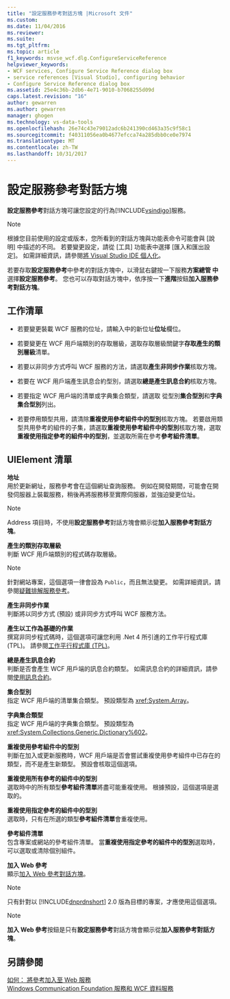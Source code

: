 ```yaml
---
title: "設定服務參考對話方塊 |Microsoft 文件"
ms.custom: 
ms.date: 11/04/2016
ms.reviewer: 
ms.suite: 
ms.tgt_pltfrm: 
ms.topic: article
f1_keywords: msvse_wcf.dlg.ConfigureServiceReference
helpviewer_keywords:
- WCF services, Configure Service Reference dialog box
- service references [Visual Studio], configuring behavior
- Configure Service Reference dialog box
ms.assetid: 25e4c36b-2db6-4e71-9010-b7068255d09d
caps.latest.revision: "16"
author: gewarren
ms.author: gewarren
manager: ghogen
ms.technology: vs-data-tools
ms.openlocfilehash: 26e74c43e79012adc6b241390cd463a35c9f58c1
ms.sourcegitcommit: f40311056ea0b4677efcca74a285dbb0ce0e7974
ms.translationtype: MT
ms.contentlocale: zh-TW
ms.lasthandoff: 10/31/2017
---
```

# <a name="configure-service-reference-dialog-box"></a>設定服務參考對話方塊
**設定服務參考**對話方塊可讓您設定的行為[!INCLUDE[vsindigo](../data-tools/includes/vsindigo_md.md)]服務。  
  
> [!NOTE]
>  根據您目前使用的設定或版本，您所看到的對話方塊與功能表命令可能會與 [說明] 中描述的不同。 若要變更設定，請從 [工具] 功能表中選擇 [匯入和匯出設定]。 如需詳細資訊，請參閱[將 Visual Studio IDE 個人化](../ide/personalizing-the-visual-studio-ide.md)。  
  
 若要存取**設定服務參考**中參考的對話方塊中，以滑鼠右鍵按一下服務**方案總管 中**選擇**設定服務參考**。 您也可以存取對話方塊中，依序按一下**進階**按鈕**加入服務參考對話方塊**。  
  
## <a name="task-list"></a>工作清單  
  
-   若要變更裝載 WCF 服務的位址，請輸入中的新位址**位址**欄位。  
  
-   若要變更在 WCF 用戶端類別的存取層級，選取存取層級關鍵字**存取產生的類別層級**清單。  
  
-   若要以非同步方式呼叫 WCF 服務的方法，請選取**產生非同步作業**核取方塊。  
  
-   若要在 WCF 用戶端產生訊息合約型別，請選取**總是產生訊息合約**核取方塊。  
  
-   若要指定 WCF 用戶端的清單或字典集合類型，請選取 從型別**集合型別**和**字典集合型別**列出。  
  
-   若要停用類型共用，請清除**重複使用參考組件中的型別**核取方塊。 若要啟用類型共用參考的組件的子集，請選取**重複使用參考組件中的型別**核取方塊，選取**重複使用指定參考的組件中的型別**，並選取所需在參考**參考組件清單**。  
  
## <a name="uielement-list"></a>UIElement 清單  
 **地址**  
 用於更新網址，服務參考會在這個網址查詢服務。 例如在開發期間，可能會在開發伺服器上裝載服務，稍後再將服務移至實際伺服器，並強迫變更位址。  
  
> [!NOTE]
>  Address 項目時，不使用**設定服務參考**對話方塊會顯示從**加入服務參考對話方塊**。  
  
 **產生的類別存取層級**  
 判斷 WCF 用戶端類別的程式碼存取層級。  
  
> [!NOTE]
>  針對網站專案，這個選項一律會設為 `Public`，而且無法變更。 如需詳細資訊，請參閱[疑難排解服務參考](../data-tools/troubleshooting-service-references.md)。  
  
 **產生非同步作業**  
 判斷將以同步方式 (預設) 或非同步方式呼叫 WCF 服務方法。  
  
 **產生以工作為基礎的作業**  
 撰寫非同步程式碼時，這個選項可讓您利用 .Net 4 所引進的工作平行程式庫 (TPL)。 請參閱[工作平行程式庫 (TPL)](http://msdn.microsoft.com/library/dd460717.aspx)。  
  
 **總是產生訊息合約**  
 判斷是否會產生 WCF 用戶端的訊息合約類型。 如需訊息合約的詳細資訊，請參閱[使用訊息合約](/dotnet/framework/wcf/feature-details/using-message-contracts)。  
  
 **集合型別**  
 指定 WCF 用戶端的清單集合類型。 預設類型為 <xref:System.Array>。  
  
 **字典集合類型**  
 指定 WCF 用戶端的字典集合類型。 預設類型為 <xref:System.Collections.Generic.Dictionary%602>。  
  
 **重複使用參考組件中的型別**  
 判斷在加入或更新服務時，WCF 用戶端是否會嘗試重複使用參考組件中已存在的類型，而不是產生新類型。 預設會核取這個選項。  
  
 **重複使用所有參考的組件中的型別**  
 選取時中的所有類型**參考組件清單**將盡可能重複使用。 根據預設，這個選項是選取的。  
  
 **重複使用指定參考的組件中的型別**  
 選取時，只有在所選的類型**參考組件清單**會重複使用。  
  
 **參考組件清單**  
 包含專案或網站的參考組件清單。 當**重複使用指定參考的組件中的型別**選取時，可以選取或清除個別組件。  
  
 **加入 Web 參考**  
 顯示[加入 Web 參考對話方塊](https://msdn.microsoft.com/en-us/library/8dcbc50t(v=vs.100).aspx)。  
  
> [!NOTE]
>  只有針對以 [!INCLUDE[dnprdnshort](../code-quality/includes/dnprdnshort_md.md)] 2.0 版為目標的專案，才應使用這個選項。  
  
> [!NOTE]
>  **加入 Web 參考**按鈕是只有**設定服務參考**對話方塊會顯示從**加入服務參考對話方塊**。  
  
## <a name="see-also"></a>另請參閱  

 [如何： 將參考加入至 Web 服務](how-to-add-update-or-remove-a-wcf-data-service-reference.md)   
 [Windows Communication Foundation 服務和 WCF 資料服務](../data-tools/configure-service-reference-dialog-box.md)